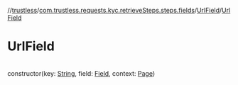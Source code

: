 //[trustless](../../../index.md)/[com.trustless.requests.kyc.retrieveSteps.steps.fields](../index.md)/[UrlField](index.md)/[UrlField](-url-field.md)

# UrlField

\
constructor(key: [String](https://kotlinlang.org/api/latest/jvm/stdlib/kotlin/-string/index.html), field: [Field](../../com.trustless.requests.kyc.retrieveSteps/-field/index.md), context: [Page](../../com.trustless.requests.kyc.retrieveSteps.steps/-page/index.md))
